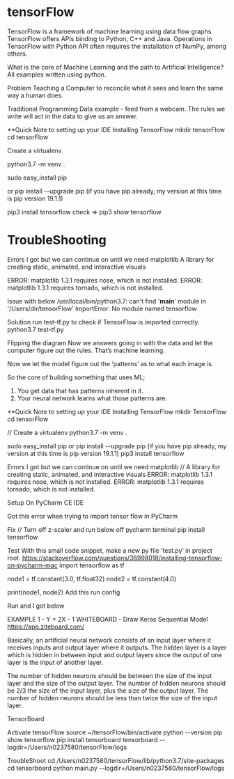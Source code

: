 # tensorFlow

TensorFlow is a framework of machine learning using data flow graphs. TensorFlow offers APIs binding to Python, C++ and Java. Operations in TensorFlow with Python API often requires the installation of NumPy, among others.

What is the core of Machine Learning and the path to Artificial Intelligence?
All examples written using python.

Problem
Teaching a Computer to reconcile what it sees and learn the same way a human does.

Traditional Programming
Data example - feed from a webcam.
The rules we write will act in the data to give us an answer.

**Quick Note to setting up your IDE
Installing TensorFlow
mkdir tensorFlow
cd tensorFlow

Create a virtualenv

python3.7 -m venv .

sudo easy_install pip 

or pip install --upgrade pip (if you have pip already, my version at this time is pip version 19.1.1)

pip3 install tensorflow
check => pip3 show tensorflow



# TroubleShooting

Errors I got but we can continue on until we need matplotlib
A library for creating static, animated, and interactive visuals

ERROR: matplotlib 1.3.1 requires nose, which is not installed.
ERROR: matplotlib 1.3.1 requires tornado, which is not installed.

Issue with below
/usr/local/bin/python3.7: can't find '__main__' module in '/Users/dir/tensorFlow'
ImportError: No module named tensorflow

Solution
run test-tf.py to check if TensorFlow is imported correctly.
python3.7 test-tf.py








Flipping the diagram
Now we answers going in with the data and let the computer figure out the rules.
That’s machine learning.



Now we let the model figure out the ‘patterns’ as to what each image is.




So the core of building something that uses ML;
1. You get data that has patterns inherent in it.
2. Your neural network learns what those patterns are.

**Quick Note to setting up your IDE
Installing TensorFlow
mkdir TensorFlow
cd tensorFlow

// Create a virtualenv
python3.7 -m venv .

sudo easy_install pip 
or pip install --upgrade pip (if you have pip already, my version at this time is pip version 19.1.1)
pip3 install tensorflow

Errors I got but we can continue on until we need matplotlib
// A library for creating static, animated, and interactive visuals
ERROR: matplotlib 1.3.1 requires nose, which is not installed.
ERROR: matplotlib 1.3.1 requires tornado, which is not installed.

Setup On PyCharm CE IDE


Got this error when trying to import tensor flow in PyCharm

Fix
// Turn off z-scaler and run below off pycharm terminal
pip install tensorflow

Test With this small code snippet, make a new py file ’test.py’ in project root.
https://stackoverflow.com/questions/36998018/installing-tensorflow-on-pycharm-mac
import tensorflow as tf

node1 = tf.constant(3.0, tf.float32)
node2 = tf.constant(4.0)

print(node1, node2)
Add this run config

Run and I got below


EXAMPLE 1 - Y = 2X - 1
WHITEBOARD - Draw Keras Sequential Model
https://app.ziteboard.com/


Basically, an artificial neural network consists of an input layer where it receives inputs and output layer where it outputs. The hidden layer is a layer which is hidden in between input and output layers since the output of one layer is the input of another layer.

The number of hidden neurons should be between the size of the input layer and the size of the output layer. The number of hidden neurons should be 2/3 the size of the input layer, plus the size of the output layer. The number of hidden neurons should be less than twice the size of the input layer.


TensorBoard

Activate tensorFlow
source ~/tensorFlow/bin/activate
python --version
pip show tensorflow
pip install tensorboard
tensorboard --logdir=/Users/n0237580/tensorFlow/logs

TroubleShoot
cd /Users/n0237580/tensorFlow/lib/python3.7/site-packages
cd tensorboard
python main.py --logdir=/Users/n0237580/tensorFlow/logs






